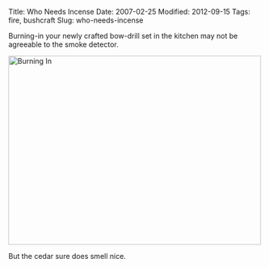 Title: Who Needs Incense
Date: 2007-02-25
Modified: 2012-09-15
Tags: fire, bushcraft
Slug: who-needs-incense

Burning-in your newly crafted bow-drill set in the kitchen may not be agreeable to the smoke detector.

<a href="http://www.flickr.com/photos/pigmonkey/sets/72157603117140070/" title="Photo Sharing"><img src="http://farm3.static.flickr.com/2250/1989191678_55dcbf7b32.jpg" width="500" height="375" alt="Burning In" /></a>

But the cedar sure does smell nice.
